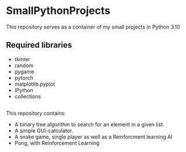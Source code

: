 # SmallPythonProjects
This repository serves as a container of my small projects in Python 3.10

## Required libraries
<ul>
  <li>tkinter</li>
  <li>random</li>
  <li>pygame</li>
  <li>pytorch</li>
  <li>matplotlib.pyplot</li>
  <li>IPython</li>
  <li>collections</li>
</ul>

##
This repository contains:
<ul>
  <li>A binary tree algorithm to search for an element in a given list.</li>
  <li>A simple GUI-calculator.</li>
  <li>A snake game, single player as well as a Reinforcment learning AI</li>
  <li>Pong, with Reinforcement Learning</li>
  
</ul>
